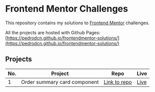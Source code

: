 
# Frontend Mentor Challenges

This repository contains my solutions to
[Frontend Mentor](https://www.frontendmentor.io/challenges) challenges.

All the projects are hosted with Github Pages: [https://pedrodcn.github.io/frontendmentor-solutions/](https://pedrodcn.github.io/frontendmentor-solutions/)

## Projects

| No. | Project                        | Repo                                                                                        | Live                                                                      |
| --- |--------------------------------|---------------------------------------------------------------------------------------------|---------------------------------------------------------------------------|
| 1   | Order summary card component | [Link to repo](https://github.com/PedroDCN/frontendmentor-solutions/tree/main/ordersummary) | [Live](https://github.com/PedroDCN/frontendmentor-solutions/ordersummary) |
